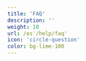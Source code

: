 ```yaml
---
title: 'FAQ'
description: ''
weight: 10
url: /es'/help/faq'
icon: 'circle-question'
color: bg-lime-100
---
```

